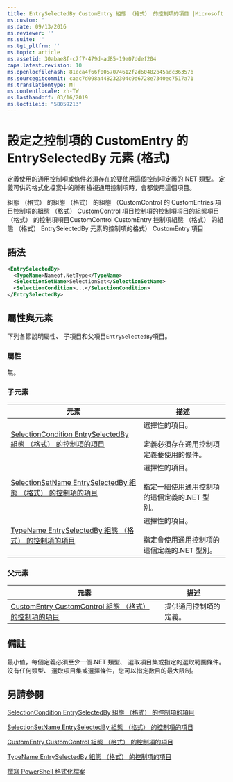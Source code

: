 ```yaml
---
title: EntrySelectedBy CustomEntry 組態 （格式） 的控制項的項目 |Microsoft Docs
ms.custom: ''
ms.date: 09/13/2016
ms.reviewer: ''
ms.suite: ''
ms.tgt_pltfrm: ''
ms.topic: article
ms.assetid: 30abae8f-c7f7-479d-ad85-19e07ddef204
caps.latest.revision: 10
ms.openlocfilehash: 81eca4f66f0057074612f2d60482b45adc36357b
ms.sourcegitcommit: caac7d098a448232304c9d6728e7340ec7517a71
ms.translationtype: MT
ms.contentlocale: zh-TW
ms.lasthandoff: 03/16/2019
ms.locfileid: "58059213"
---
```

# <a name="entryselectedby-element-for-customentry-for-controls-for-configuration-format"></a>設定之控制項的 CustomEntry 的 EntrySelectedBy 元素 (格式)

定義使用的通用控制項或條件必須存在於要使用這個控制項定義的.NET 類型。 定義可供的格式化檔案中的所有檢視通用控制項時，會都使用這個項目。

組態 （格式） 的組態 （格式） 的組態 （CustomControl 的 CustomEntries 項目控制項的組態 （格式） CustomControl 項目控制項的控制項項目的組態項目 （格式） 的控制項項目CustomControl CustomEntry 控制項組態 （格式） 的組態 （格式） EntrySelectedBy 元素的控制項的格式） CustomEntry 項目

## <a name="syntax"></a>語法

```xml
<EntrySelectedBy>
  <TypeName>Nameof.NetType</TypeName>
  <SelectionSetName>SelectionSet</SelectionSetName>
  <SelectionCondition>...</SelectionCondition>
</EntrySelectedBy>
```

## <a name="attributes-and-elements"></a>屬性與元素

下列各節說明屬性、 子項目和父項目`EntrySelectedBy`項目。

### <a name="attributes"></a>屬性

無。

### <a name="child-elements"></a>子元素

|元素|描述|
|-------------|-----------------|
|[SelectionCondition EntrySelectedBy 組態 （格式） 的控制項的項目](./selectioncondition-element-for-entryselectedby-for-controls-for-configuration-format.md)|選擇性的項目。<br /><br /> 定義必須存在通用控制項定義要使用的條件。|
|[SelectionSetName EntrySelectedBy 組態 （格式） 的控制項的項目](./selectionsetname-element-for-selectioncondition-for-controls-for-configuration-format.md)|選擇性的項目。<br /><br /> 指定一組使用通用控制項的這個定義的.NET 型別。|
|[TypeName EntrySelectedBy 組態 （格式） 的控制項的項目](./typename-element-for-entryselectedby-for-controls-for-configuration-format.md)|選擇性的項目。<br /><br /> 指定會使用通用控制項的這個定義的.NET 型別。|

### <a name="parent-elements"></a>父元素

|元素|描述|
|-------------|-----------------|
|[CustomEntry CustomControl 組態 （格式） 的控制項的項目](./customentry-element-for-customcontrol-for-controls-for-configuration-format.md)|提供通用控制項的定義。|

## <a name="remarks"></a>備註

最小值，每個定義必須至少一個.NET 類型、 選取項目集或指定的選取範圍條件。 沒有任何類型、 選取項目集或選擇條件，您可以指定數目的最大限制。

## <a name="see-also"></a>另請參閱

[SelectionCondition EntrySelectedBy 組態 （格式） 的控制項的項目](./selectioncondition-element-for-entryselectedby-for-controls-for-configuration-format.md)

[SelectionSetName EntrySelectedBy 組態 （格式） 的控制項的項目](./selectionsetname-element-for-selectioncondition-for-controls-for-configuration-format.md)

[CustomEntry CustomControl 組態 （格式） 的控制項的項目](./customentry-element-for-customcontrol-for-controls-for-configuration-format.md)

[TypeName EntrySelectedBy 組態 （格式） 的控制項的項目](./typename-element-for-selectioncondition-for-controls-for-configuration-format.md)

[撰寫 PowerShell 格式化檔案](./writing-a-powershell-formatting-file.md)
